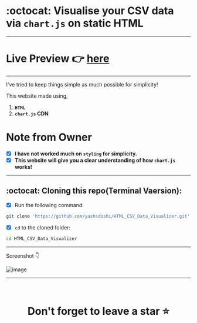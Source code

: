 
# :octocat: Visualise your CSV data via `chart.js` on static HTML

<hr />

# Live Preview 👉 [here](https://yashsdoshi.github.io/HTML_CSV_Data_Visualizer/)

<hr />

I've tried to keep things simple as much possible for simplicity!

This website made using,

1. <b>`HTML`</b> 
2. <b>`chart.js` CDN</b>


# Note from Owner
- [x] <b>I have not worked much on `styling` for simplicity.</b>
- [x] <b>This website will give you a clear understanding of how `chart.js` works!</b>

<hr />

## :octocat: Cloning this repo(Terminal Vaersion):
- [x] Run the following command:
```bash 
git clone 'https://github.com/yashsdoshi/HTML_CSV_Data_Visualizer.git' 
```
- [x] `cd` to the cloned folder:
```bash 
cd HTML_CSV_Data_Visualizer
```

<hr />
Screenshot 👇

![image](https://github.com/yashsdoshi/HTML_CSV_Data_Visualizer/assets/39629707/0e0ec6b5-8b50-4991-9465-d70f9daf5089)

<hr />
<br />

# <div align="center">Don't forget to leave a star ⭐️</div>
